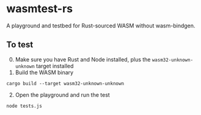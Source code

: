 # wasmtest-rs

A playground and testbed for Rust-sourced WASM without wasm-bindgen.

## To test

0. Make sure you have Rust and Node installed, plus the `wasm32-unknown-unknown` target installed
1. Build the WASM binary

```
cargo build --target wasm32-unknown-unknown
```

2. Open the playground and run the test

```
node tests.js
```
